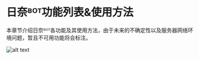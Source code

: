 

# 日奈ᴮᴼᵀ功能列表&使用方法

本章节介绍日奈ᴮᴼᵀ各功能及其使用方法，由于未来的不确定性以及服务器网络环境问题，暂且不可用功能将会标注。

![alt text](/assets/images/eridanus/hina-main.png "小日奈香香的真可爱ᕕ(◠ڼ◠)ᕗ")